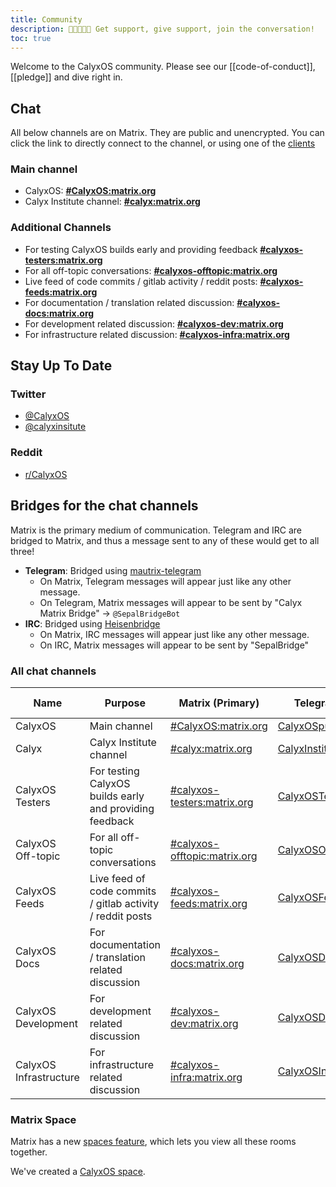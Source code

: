 ```yaml
---
title: Community
description: 🧑🏿‍🤝‍🧑🏻 Get support, give support, join the conversation!
toc: true
---
```


Welcome to the CalyxOS community. Please see our [[code-of-conduct]], [[pledge]] and dive right in.

## Chat

All below channels are on Matrix. They are public and unencrypted. You can click the link to directly connect to the channel, or using one of the [clients](https://matrix.org/clients/)

### Main channel

* CalyxOS: **[#CalyxOS:matrix.org](https://app.element.io/#/room/#CalyxOS:matrix.org)**
* Calyx Institute channel: **[#calyx:matrix.org](https://app.element.io/#/room/#calyx:matrix.org)**

### Additional Channels

* For testing CalyxOS builds early and providing feedback **[#calyxos-testers:matrix.org](https://app.element.io/#/room/#calyxos-testers:matrix.org)**
* For all off-topic conversations: **[#calyxos-offtopic:matrix.org](https://app.element.io/#/room/#calyxos-offtopic:matrix.org)**
* Live feed of code commits / gitlab activity / reddit posts: **[#calyxos-feeds:matrix.org](https://app.element.io/#/room/#calyxos-feeds:matrix.org)**
* For documentation / translation related discussion: **[#calyxos-docs:matrix.org](https://app.element.io/#/room/#calyxos-docs:matrix.org)**
* For development related discussion: **[#calyxos-dev:matrix.org](https://app.element.io/#/room/#calyxos-dev:matrix.org)**
* For infrastructure related discussion: **[#calyxos-infra:matrix.org](https://app.element.io/#/room/#calyxos-infra:matrix.org)**

## Stay Up To Date

### Twitter

* [@CalyxOS](https://twitter.com/CalyxOS)
* [@calyxinsitute](https://twitter.com/calyxinstitute)

### Reddit

* [r/CalyxOS](https://www.reddit.com/r/CalyxOS/)

## Bridges for the chat channels

Matrix is the primary medium of communication. Telegram and IRC are bridged to Matrix, and thus a message sent to any of these would get to all three!

* **Telegram**: Bridged using [mautrix-telegram](https://matrix.org/docs/projects/bridge/mautrix-telegram)
  * On Matrix, Telegram messages will appear just like any other message.
  * On Telegram, Matrix messages will appear to be sent by "Calyx Matrix Bridge" -> `@SepalBridgeBot`
* **IRC**: Bridged using [Heisenbridge](https://matrix.org/docs/projects/bridge/heisenbridge)
  * On Matrix, IRC messages will appear just like any other message.
  * On IRC, Matrix messages will appear to be sent by "SepalBridge"

### All chat channels

| Name | Purpose | Matrix (Primary) | Telegram | IRC ([Libera.chat](https://libera.chat)) |
| ---- | ------- | ------ | -------- | --- |
| CalyxOS | Main channel | [#CalyxOS:matrix.org](https://app.element.io/#/room/#CalyxOS:matrix.org) | [CalyxOSpublic](https://t.me/CalyxOSpublic) | [#calyxos](https://web.libera.chat/?channel=#calyxos) |
| Calyx | Calyx Institute channel | [#calyx:matrix.org](https://app.element.io/#/room/#calyx:matrix.org) | [CalyxInstitute](https://t.me/CalyxInstitute) | [#calyx](https://web.libera.chat/?channel=#calyx) |
| CalyxOS Testers | For testing CalyxOS builds early and providing feedback | [#calyxos-testers:matrix.org](https://app.element.io/#/room/#calyxos-testers:matrix.org) | [CalyxOSTesters](https://t.me/CalyxOSTesters) | - |
| CalyxOS Off-topic | For all off-topic conversations | [#calyxos-offtopic:matrix.org](https://app.element.io/#/room/#calyxos-offtopic:matrix.org) | [CalyxOSOfftopic](https://t.me/CalyxOSOffTopic) | [#calyxos-offtopic](https://web.libera.chat/?channel=#calyxos-offtopic) |
| CalyxOS Feeds | Live feed of code commits / gitlab activity / reddit posts | [#calyxos-feeds:matrix.org](https://app.element.io/#/room/#calyxos-feeds:matrix.org) | [CalyxOSFeeds](https://t.me/CalyxOSFeeds) | [#calyxos-feeds](https://web.libera.chat/?channel=#calyxos-feeds) |
| CalyxOS Docs | For documentation / translation related discussion | [#calyxos-docs:matrix.org](https://app.element.io/#/room/#calyxos-docs:matrix.org) | [CalyxOSDocs](https://t.me/CalyxOSDocs) | [#calyxos-docs](https://web.libera.chat/?channel=#calyxos-docs) |
| CalyxOS Development | For development related discussion | [#calyxos-dev:matrix.org](https://app.element.io/#/room/#calyxos-dev:matrix.org) | [CalyxOSDev](https://t.me/CalyxOSDev) | [#calyxos-dev](https://web.libera.chat/?channel=#calyxos-dev) |
| CalyxOS Infrastructure | For infrastructure related discussion | [#calyxos-infra:matrix.org](https://app.element.io/#/room/#calyxos-infra:matrix.org) | [CalyxOSInfra](https://t.me/CalyxOSInfra) | [#calyxos-infra](https://web.libera.chat/?channel=#calyxos-infra) |

### Matrix Space

Matrix has a new [spaces feature](https://element.io/blog/spaces-the-next-frontier/), which lets you view all these rooms together.

We've created a [CalyxOS space](https://app.element.io/#/room/#calyxos-space:matrix.org).
